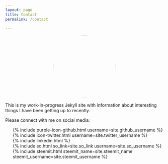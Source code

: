 ```yaml
---
layout: page
title: Contact
permalink: /contact

---
```

<style>
img {
    border-radius: 50%;
    display: block;
    margin: 0 auto;
}
</style>
<img src="../static/JBC_photo.jpg" width="200">  	

This is my work-in-progress Jekyll site with information about interesting things I have been getting up to recently.

Please connect with me on social media:

<ul style="list-style: none;">
<li>{% include purple-icon-github.html username=site.github_username %}</li>
<li>{% include icon-twitter.html username=site.twitter_username %}</li>
<li>{% include linkedin.html %}</li>
<li>{% include so.html so_link=site.so_link username=site.so_username %}</li>
<li>{% include steemit.html steemit_name=site.steemit_name steemit_username=site.steemit_username %}</li>
</ul>
